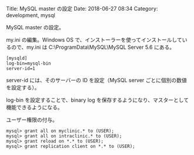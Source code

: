 Title: MySQL master の設定
Date: 2018-06-27 08:34
Category: development, mysql

MySQL master の設定。

my.ini の編集。Windows OS で、インストーラーを使ってインストールしているので、my.ini は C:\ProgramData\MySQL\MySQL Server 5.6 にある。

```
[mysqld]
log-bin=mysql-bin
server-id=1
```

server-id には、そのサーバーの ID を設定（MySQL server ごとに個別の数値を設定する）。

log-bin を設定することで、binary log を保存するようになり、マスターとして機能できるようになる。

ユーザー権限の付与。

```
mysql> grant all on myclinic.* to (USER);
mysql> grant all on intraclinic.* to (USER);
mysql> grant reload on *.* to (USER);
mysql> grant replication client on *.* to (USER);
```

